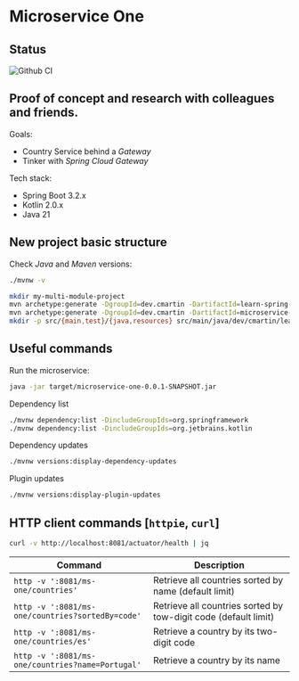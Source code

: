 # Microservice One

## Status

![Github CI](https://github.com/butcherless/microservice-one/workflows/CI/badge.svg)

## Proof of concept and research with colleagues and friends.

Goals:

- Country Service behind a _Gateway_
- Tinker with _Spring Cloud Gateway_

Tech stack:

- Spring Boot 3.2.x
- Kotlin 2.0.x
- Java 21

## New project basic structure

Check _Java_ and _Maven_ versions:

```bash
./mvnw -v
```

```bash
mkdir my-multi-module-project
mvn archetype:generate -DgroupId=dev.cmartin -DartifactId=learn-spring-cloud -DarchetypeArtifactId=maven-archetype-quickstart -DinteractiveMode=false
mvn archetype:generate -DgroupId=dev.cmartin -DartifactId=microservice-one -DarchetypeArtifactId=maven-archetype-quickstart -DinteractiveMode=false
mkdir -p src/{main,test}/{java,resources} src/main/java/dev/cmartin/learn
```

## Useful commands

Run the microservice:

```bash
java -jar target/microservice-one-0.0.1-SNAPSHOT.jar
```

Dependency list

```bash
./mvnw dependency:list -DincludeGroupIds=org.springframework
./mvnw dependency:list -DincludeGroupIds=org.jetbrains.kotlin
```

Dependency updates

```bash
./mvnw versions:display-dependency-updates
```

Plugin updates

```bash
./mvnw versions:display-plugin-updates
```

## HTTP client commands [`httpie`, `curl`]

```bash
curl -v http://localhost:8081/actuator/health | jq
```

| Command                                          | Description                                                     |
|--------------------------------------------------|-----------------------------------------------------------------|
| `http -v ':8081/ms-one/countries'`               | Retrieve all countries sorted by name (default limit)           |
| `http -v ':8081/ms-one/countries?sortedBy=code'` | Retrieve all countries sorted by tow-digit code (default limit) |
| `http -v ':8081/ms-one/countries/es'`            | Retrieve a country by its two-digit code                        |
| `http -v ':8081/ms-one/countries?name=Portugal'` | Retrieve a country by its name                                  |